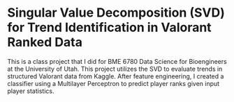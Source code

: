 # Singular Value Decomposition (SVD) for Trend Identification in Valorant Ranked Data

This is a class project that I did for BME 6780 Data Science for Bioengineers at the University of Utah. This project utilizes the SVD to evaluate trends
in structured Valorant data from Kaggle. After feature engineering, I created a classifier using a Multilayer Perceptron to predict player ranks given
input player statistics. 
